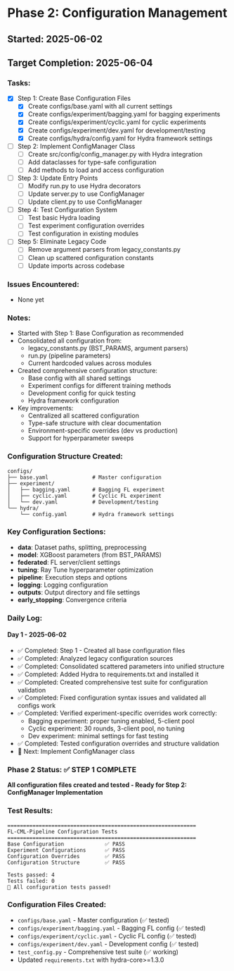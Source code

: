 # Phase 2: Configuration Management

## Started: 2025-06-02
## Target Completion: 2025-06-04

### Tasks:
- [x] Step 1: Create Base Configuration Files
  - [x] Create configs/base.yaml with all current settings
  - [x] Create configs/experiment/bagging.yaml for bagging experiments
  - [x] Create configs/experiment/cyclic.yaml for cyclic experiments  
  - [x] Create configs/experiment/dev.yaml for development/testing
  - [x] Create configs/hydra/config.yaml for Hydra framework settings
- [ ] Step 2: Implement ConfigManager Class
  - [ ] Create src/config/config_manager.py with Hydra integration
  - [ ] Add dataclasses for type-safe configuration
  - [ ] Add methods to load and access configuration
- [ ] Step 3: Update Entry Points
  - [ ] Modify run.py to use Hydra decorators
  - [ ] Update server.py to use ConfigManager
  - [ ] Update client.py to use ConfigManager
- [ ] Step 4: Test Configuration System
  - [ ] Test basic Hydra loading
  - [ ] Test experiment configuration overrides
  - [ ] Test configuration in existing modules
- [ ] Step 5: Eliminate Legacy Code
  - [ ] Remove argument parsers from legacy_constants.py
  - [ ] Clean up scattered configuration constants
  - [ ] Update imports across codebase

### Issues Encountered:
- None yet

### Notes:
- Started with Step 1: Base Configuration as recommended
- Consolidated all configuration from:
  - legacy_constants.py (BST_PARAMS, argument parsers)
  - run.py (pipeline parameters)
  - Current hardcoded values across modules
- Created comprehensive configuration structure:
  - Base config with all shared settings
  - Experiment configs for different training methods
  - Development config for quick testing
  - Hydra framework configuration
- Key improvements:
  - Centralized all scattered configuration
  - Type-safe structure with clear documentation
  - Environment-specific overrides (dev vs production)
  - Support for hyperparameter sweeps

### Configuration Structure Created:
```
configs/
├── base.yaml              # Master configuration
├── experiment/
│   ├── bagging.yaml       # Bagging FL experiment
│   ├── cyclic.yaml        # Cyclic FL experiment
│   └── dev.yaml           # Development/testing
└── hydra/
    └── config.yaml        # Hydra framework settings
```

### Key Configuration Sections:
- **data**: Dataset paths, splitting, preprocessing
- **model**: XGBoost parameters (from BST_PARAMS)
- **federated**: FL server/client settings
- **tuning**: Ray Tune hyperparameter optimization
- **pipeline**: Execution steps and options
- **logging**: Logging configuration
- **outputs**: Output directory and file settings
- **early_stopping**: Convergence criteria

### Daily Log:
#### Day 1 - 2025-06-02
- ✅ Completed: Step 1 - Created all base configuration files
- ✅ Completed: Analyzed legacy configuration sources
- ✅ Completed: Consolidated scattered parameters into unified structure
- ✅ Completed: Added Hydra to requirements.txt and installed it
- ✅ Completed: Created comprehensive test suite for configuration validation
- ✅ Completed: Fixed configuration syntax issues and validated all configs work
- ✅ Completed: Verified experiment-specific overrides work correctly:
  - Bagging experiment: proper tuning enabled, 5-client pool
  - Cyclic experiment: 30 rounds, 3-client pool, no tuning
  - Dev experiment: minimal settings for fast testing
- ✅ Completed: Tested configuration overrides and structure validation
- 🔄 Next: Implement ConfigManager class

### Phase 2 Status: ✅ STEP 1 COMPLETE 
**All configuration files created and tested - Ready for Step 2: ConfigManager Implementation**

### Test Results:
```
============================================================
FL-CML-Pipeline Configuration Tests
============================================================
Base Configuration             ✅ PASS
Experiment Configurations      ✅ PASS  
Configuration Overrides        ✅ PASS
Configuration Structure        ✅ PASS

Tests passed: 4
Tests failed: 0
🎉 All configuration tests passed!
```

### Configuration Files Created:
- `configs/base.yaml` - Master configuration (✅ tested)
- `configs/experiment/bagging.yaml` - Bagging FL config (✅ tested)
- `configs/experiment/cyclic.yaml` - Cyclic FL config (✅ tested)
- `configs/experiment/dev.yaml` - Development config (✅ tested)
- `test_config.py` - Comprehensive test suite (✅ working)
- Updated `requirements.txt` with hydra-core>=1.3.0 
